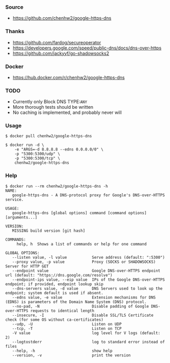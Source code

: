 ### Source
- https://github.com/chenhw2/google-https-dns
  
### Thanks
- https://github.com/fardog/secureoperator
- https://developers.google.com/speed/public-dns/docs/dns-over-https
- https://github.com/jackyyf/go-shadowsocks2
  
### Docker
- https://hub.docker.com/r/chenhw2/google-https-dns
  
### TODO
- Currently only Block DNS TYPE:```ANY```
- More thorough tests should be written
- No caching is implemented, and probably never will
  
### Usage
```
$ docker pull chenhw2/google-https-dns

$ docker run -d \
    -e "ARGS=-d 8.8.8.8 --edns 0.0.0.0/0" \
    -p "5300:5300/udp" \
    -p "5300:5300/tcp" \
    chenhw2/google-https-dns

```
### Help
```
$ docker run --rm chenhw2/google-https-dns -h
NAME:
   google-https-dns - A DNS-protocol proxy for Google's DNS-over-HTTPS service.

USAGE:
   google-https-dns [global options] command [command options] [arguments...]

VERSION:
   MISSING build version [git hash]

COMMANDS:
     help, h  Shows a list of commands or help for one command

GLOBAL OPTIONS:
   --listen value, -l value           Serve address (default: ":5300")
   --proxy value, -p value            Proxy (SOCKS or SHADOWSOCKS) Server for HTTP GET
   --endpoint value                   Google DNS-over-HTTPS endpoint url (default: "https://dns.google.com/resolve")
   --endpoint-ips value, --eip value  IPs of the Google DNS-over-HTTPS endpoint; if provided, endpoint lookup skip
   --dns-servers value, -d value      DNS Servers used to look up the endpoint; system default is used if absent.
   --edns value, -e value             Extension mechanisms for DNS (EDNS) is parameters of the Domain Name System (DNS) protocol.
   --no-pad, -N                       Disable padding of Google DNS-over-HTTPS requests to identical length
   --insecure, -I                     Disable SSL/TLS Certificate check (for some OS without ca-certificates)
   --udp, -U                          Listen on UDP
   --tcp, -T                          Listen on TCP
   -V value                           log level for V logs (default: 2)
   --logtostderr                      log to standard error instead of files
   --help, -h                         show help
   --version, -v                      print the version

```
